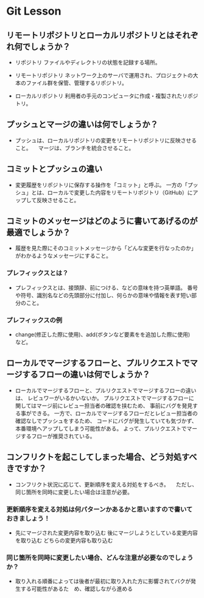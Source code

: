 # Git Lesson

## リモートリポジトリとローカルリポジトリとはそれぞれ何でしょうか？

- リポジトリ
ファイルやディレクトリの状態を記録する場所。

- リモートリポジトリ
ネットワーク上のサーバで運用され、プロジェクトの大本のファイル群を保管、管理するリポジトリ。

- ローカルリポジトリ
利用者の手元のコンピュータに作成・複製されたリポジトリ。


## プッシュとマージの違いは何でしょうか？

- プッシュは、ローカルリポジトリの変更をリモートリポジトリに反映させること。
　マージは、ブランチを統合させること。


## コミットとプッシュの違い

- 変更履歴をリポジトリに保存する操作を「コミット」と呼ぶ。
 一方の「プッシュ」とは、ローカルで変更した内容をリモートリポジトリ（GitHub）にアップして反映させること。


## コミットのメッセージはどのように書いてあげるのが最適でしょうか？

- 履歴を見た際にそのコミットメッセージから「どんな変更を行なったのか」がわかるようなメッセージにすること。

### プレフィックスとは？

- プレフィックスとは、接頭辞、前につける、などの意味を持つ英単語。
  番号や符号、識別名などの先頭部分に付加し、何らかの意味や情報を表す短い部分のこと。

### プレフィックスの例

- change(修正した際に使用)、add(ボタンなど要素をを追加した際に使用)　など。
　

## ローカルでマージするフローと、プルリクエストでマージするフローの違いは何でしょうか？

- ローカルでマージするフローと、プルリクエストでマージするフローの違いは、
レビュワーがいるかいないか。
プルリクエストでマージするフローに関してはマージ前にレビュー担当者の確認を挟むため、
事前にバグを発見する事ができる。
一方で、ローカルでマージするフローだとレビュー担当者の確認なしでプッシュをするため、
コードにバグが発生していても気づかず、本番環境へアップしてしまう可能性がある。
よって、プルリクエストでマージするフローが推奨されている。


## コンフリクトを起こしてしまった場合、どう対処すべきですか？

- コンフリクト状況に応じて、更新順序を変える対処をするべき。
　ただし、同じ箇所を同時に変更したい場合は注意が必要。

### 更新順序を変える対処は何パターンかあるかと思いますので書いておきましょう！

- 先にマージされた変更内容を取り込む
  後にマージしようとしている変更内容を取り込む
  どちらの変更内容も取り込む

### 同じ箇所を同時に変更したい場合、どんな注意が必要なのでしょうか？

- 取り入れる順番によっては後者が最初に取り入れた方に影響されてバクが発生する可能性があるた　め、確認しながら進める
